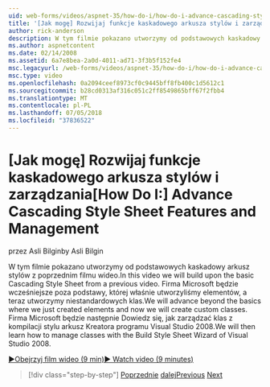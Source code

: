 ```yaml
---
uid: web-forms/videos/aspnet-35/how-do-i/how-do-i-advance-cascading-style-sheet-features-and-management
title: '[Jak mogę] Rozwijaj funkcje kaskadowego arkusza stylów i zarządzania | Dokumentacja firmy Microsoft'
author: rick-anderson
description: W tym filmie pokazano utworzymy od podstawowych kaskadowy arkusz stylów z poprzednim filmu wideo. Firma Microsoft będzie Przejdź krok dalej której właśnie utworzyliśmy elementy i...
ms.author: aspnetcontent
ms.date: 02/14/2008
ms.assetid: 6a7e8bea-2a0d-4011-ad71-3f3b5f152fe4
msc.legacyurl: /web-forms/videos/aspnet-35/how-do-i/how-do-i-advance-cascading-style-sheet-features-and-management
msc.type: video
ms.openlocfilehash: 0a2094ceef8973cf0c9445bff8fb400c1d5612c1
ms.sourcegitcommit: b28cd0313af316c051c2ff8549865bff67f2fbb4
ms.translationtype: MT
ms.contentlocale: pl-PL
ms.lasthandoff: 07/05/2018
ms.locfileid: "37836522"
---
```

<a name="how-do-i-advance-cascading-style-sheet-features-and-management"></a><span data-ttu-id="adca6-104">[Jak mogę] Rozwijaj funkcje kaskadowego arkusza stylów i zarządzania</span><span class="sxs-lookup"><span data-stu-id="adca6-104">[How Do I:] Advance Cascading Style Sheet Features and Management</span></span>
====================
<span data-ttu-id="adca6-105">przez Asli Bilgin</span><span class="sxs-lookup"><span data-stu-id="adca6-105">by Asli Bilgin</span></span>

<span data-ttu-id="adca6-106">W tym filmie pokazano utworzymy od podstawowych kaskadowy arkusz stylów z poprzednim filmu wideo.</span><span class="sxs-lookup"><span data-stu-id="adca6-106">In this video we will build upon the basic Cascading Style Sheet from a previous video.</span></span> <span data-ttu-id="adca6-107">Firma Microsoft będzie wcześniejsze poza podstawy, której właśnie utworzyliśmy elementów, a teraz utworzymy niestandardowych klas.</span><span class="sxs-lookup"><span data-stu-id="adca6-107">We will advance beyond the basics where we just created elements and now we will create custom classes.</span></span> <span data-ttu-id="adca6-108">Firma Microsoft będzie następnie Dowiedz się, jak zarządzać klas z kompilacji stylu arkusz Kreatora programu Visual Studio 2008.</span><span class="sxs-lookup"><span data-stu-id="adca6-108">We will then learn how to manage classes with the Build Style Sheet Wizard of Visual Studio 2008.</span></span>

[<span data-ttu-id="adca6-109">&#9654;Obejrzyj film wideo (9 min)</span><span class="sxs-lookup"><span data-stu-id="adca6-109">&#9654; Watch video (9 minutes)</span></span>](https://channel9.msdn.com/Blogs/ASP-NET-Site-Videos/how-do-i-advance-cascading-style-sheet-features-and-management)

> [!div class="step-by-step"]
> <span data-ttu-id="adca6-110">[Poprzednie](how-do-i-adding-elements-to-a-css-file-and-create-new-css-on-the-fly.md)
> [dalej](how-do-i-converting-a-net-20-windows-forms-application-to-net-35.md)</span><span class="sxs-lookup"><span data-stu-id="adca6-110">[Previous](how-do-i-adding-elements-to-a-css-file-and-create-new-css-on-the-fly.md)
[Next](how-do-i-converting-a-net-20-windows-forms-application-to-net-35.md)</span></span>
